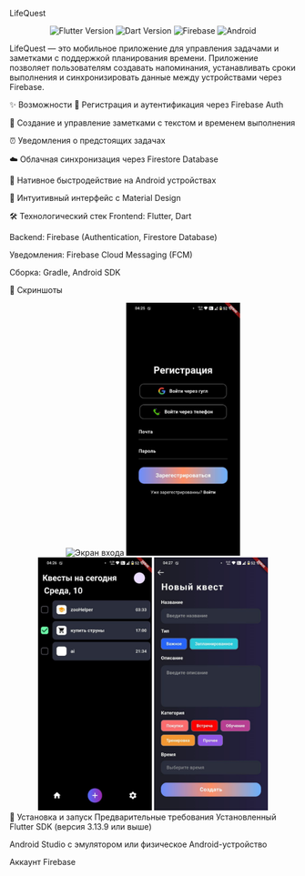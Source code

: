 LifeQuest
<p align="center"> <img src="https://img.shields.io/badge/Flutter-3.13.9-blue?style=for-the-badge&logo=flutter" alt="Flutter Version"> <img src="https://img.shields.io/badge/Dart-3.1.5-blue?style=for-the-badge&logo=dart" alt="Dart Version"> <img src="https://img.shields.io/badge/Firebase-FFCA28?style=for-the-badge&logo=firebase&logoColor=black" alt="Firebase"> <img src="https://img.shields.io/badge/Android-3DDC84?style=for-the-badge&logo=android&logoColor=white" alt="Android"> </p>
LifeQuest — это мобильное приложение для управления задачами и заметками с поддержкой планирования времени. Приложение позволяет пользователям создавать напоминания, устанавливать сроки выполнения и синхронизировать данные между устройствами через Firebase.

✨ Возможности
🔐 Регистрация и аутентификация через Firebase Auth

📝 Создание и управление заметками с текстом и временем выполнения

⏰ Уведомления о предстоящих задачах

☁️ Облачная синхронизация через Firestore Database

📱 Нативное быстродействие на Android устройствах

🎨 Интуитивный интерфейс с Material Design

🛠 Технологический стек
Frontend: Flutter, Dart 

Backend: Firebase (Authentication, Firestore Database)

Уведомления: Firebase Cloud Messaging (FCM)

Сборка: Gradle, Android SDK

📸 Скриншоты
<div align="center"> <img src="screenshots/login.jpg" width="200" alt="Экран входа"> <img src="screenshots/register.jpg" width="200" alt="Экран регистрации"> <img src="screenshots/notes_list.jpg" width="200" alt="Список заметок"> <img src="screenshots/add_note.jpg" width="200" alt="Добавление заметки"> </div>
🚀 Установка и запуск
Предварительные требования
Установленный Flutter SDK (версия 3.13.9 или выше)

Android Studio с эмулятором или физическое Android-устройство

Аккаунт Firebase
